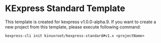 # KExpress Standard Template

This template is created for kexpress v1.0.0-alpha.9.
If you want to create a new project from this template, please execute following command:

    kexpress-cli init kinuxroot/kexpress-standard#v1.x <projectName>
